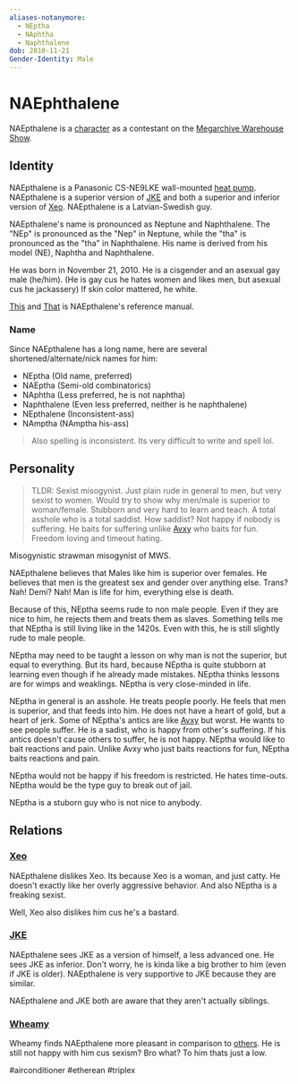 ```yaml
---
aliases-notanymore:
  - NEptha
  - NAphtha
  - Naphthalene
dob: 2010-11-21
Gender-Identity: Male
---
```

# NAEphthalene

NAEpthalene is a [character](Characters.md) as a contestant on the [Megarchive Warehouse Show](../../../Megarchive%20Warehouse%20Show/Megarchive%20Warehouse%20Show.md).

## Identity

NAEpthalene is a Panasonic CS-NE9LKE wall-mounted [heat pump](../../Species/Air%20Conditioners.md). NAEpthalene is a superior version of [JKE](JKE.md) and both a superior and inferior version of [Xeo](Xeo.md). NAEpthalene is a Latvian-Swedish guy.

NAEpthalene's name is pronounced as Neptune and Naphthalene. The "NEp" is pronounced as the "Nep" in Neptune, while the "tha" is pronounced as the "tha" in Naphthalene. His name is derived from his model (NE), Naphtha and Naphthalene.

He was born in November 21, 2010. He is a cisgender and an asexual gay male (he/him). (He is gay cus he hates women and likes men, but asexual cus he jackassery)
If skin color mattered, he white.

[This](../../../_Attachments/PDFFiles/NAEphthalene/NAEphthalene-om.pdf) and [That](../../../_Attachments/PDFFiles/NAEphthalene/NAEphthalene-sm.pdf) is NAEpthalene's reference manual.

### Name

Since NAEpthalene has a long name, here are several shortened/alternate/nick names for him:
- NEptha (Old name, preferred)
- NAEptha (Semi-old combinatorics)
- NAphtha (Less preferred, he is not naphtha)
- Naphthalene (Even less preferred, neither is he naphthalene)
- NEpthalene (Inconsistent-ass)
- NAmptha (NAmptha his-ass)
> Also spelling is inconsistent. Its very difficult to write and spell lol.

## Personality

> TLDR: Sexist misogynist. Just plain rude in general to men, but very sexist to women. Would try to show why men/male is superior to woman/female. Stubborn and very hard to learn and teach. A total asshole who is a total saddist. How saddist? Not happy if nobody is suffering. He baits for suffering unlike [Avxy](Avxy.md) who baits for fun. Freedom loving and timeout hating.

Misogynistic strawman misogynist of MWS.

NAEpthalene believes that Males like him is superior over females. He believes that men is the greatest sex and gender over anything else. Trans? Nah! Demi? Nah! Man is life for him, everything else is death.

Because of this, NEptha seems rude to non male people. Even if they are nice to him, he rejects them and treats them as slaves. Something tells me that NEptha is still living like in the 1420s. Even with this, he is still slightly rude to male people.

NEptha may need to be taught a lesson on why man is not the superior, but equal to everything. But its hard, because NEptha is quite stubborn at learning even though if he already made mistakes. NEptha thinks lessons are for wimps and weaklings. NEptha is very close-minded in life.

NEptha in general is an asshole. He treats people poorly. He feels that men is superior, and that feeds into him. He does not have a heart of gold, but a heart of jerk. Some of NEptha's antics are like [Avxy](Avxy.md) but worst. He wants to see people suffer. He is a sadist, who is happy from other's suffering. If his antics doesn't cause others to suffer, he is not happy. NEptha would like to bait reactions and pain. Unlike Avxy who just baits reactions for fun, NEptha baits reactions and pain.

NEptha would not be happy if his freedom is restricted. He hates time-outs. NEptha would be the type guy to break out of jail.

NEptha is a stuborn guy who is not nice to anybody.
## Relations

### [Xeo](Xeo.md)
NAEpthalene dislikes Xeo. Its because Xeo is a woman, and just catty.  He doesn't exactly like her overly aggressive behavior. And also NEptha is a freaking sexist.

Well, Xeo also dislikes him cus he's a bastard.

### [JKE](JKE.md)
NAEpthalene sees JKE as a version of himself, a less advanced one. He sees JKE as inferior. Don't worry, he is kinda like a big brother to him (even if JKE is older). NAEpthalene is very supportive to JKE because they are similar.

NAEpthalene and JKE both are aware that they aren't actually siblings.
### [Wheamy](Wheamy.md)
Wheamy finds NAEpthalene more pleasant in comparison to [others](VXU.md#DeltaCXG). He is still not happy with him cus sexism? Bro what? To him thats just a low.

#airconditioner #etherean #triplex
